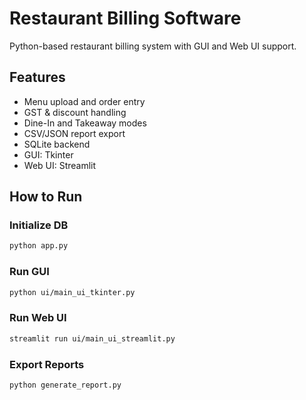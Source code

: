 
# Restaurant Billing Software

Python-based restaurant billing system with GUI and Web UI support.

## Features
- Menu upload and order entry
- GST & discount handling
- Dine-In and Takeaway modes
- CSV/JSON report export
- SQLite backend
- GUI: Tkinter
- Web UI: Streamlit

## How to Run

### Initialize DB
```bash
python app.py
```

### Run GUI
```bash
python ui/main_ui_tkinter.py
```

### Run Web UI
```bash
streamlit run ui/main_ui_streamlit.py
```

### Export Reports
```bash
python generate_report.py
```
